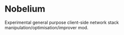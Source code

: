 # Nobelium

Experimental general purpose client-side network stack manipulation/optimisation/improver mod.
